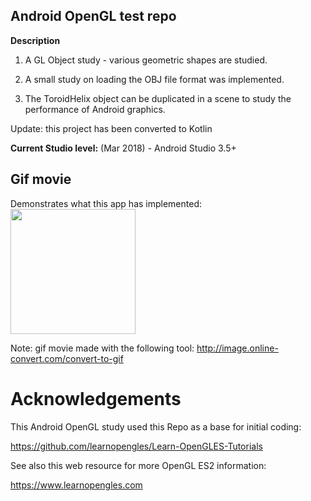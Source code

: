Android OpenGL test repo
------------------------

<b>Description</b>

1) A GL Object study - various geometric shapes are studied.

2) A small study on loading the OBJ file format was implemented.

3) The ToroidHelix object can be duplicated in a scene to study the performance of Android graphics.

Update: this project has been converted to Kotlin

<b>Current Studio level:</b> (Mar 2018) - Android Studio 3.5+

Gif movie
---------
Demonstrates what this app has implemented:<br>
<img src="Screenshots/movie.gif" width = 200>

Note: gif movie made with the following tool:  http://image.online-convert.com/convert-to-gif

# Acknowledgements

This Android OpenGL study used this Repo as a base for initial coding:

https://github.com/learnopengles/Learn-OpenGLES-Tutorials

See also this web resource for more OpenGL ES2 information:

https://www.learnopengles.com



